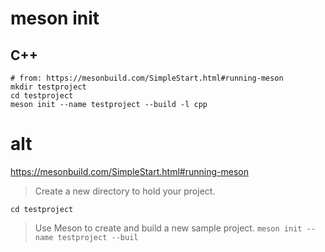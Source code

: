 # meson init

## C++
```
# from: https://mesonbuild.com/SimpleStart.html#running-meson
mkdir testproject
cd testproject
meson init --name testproject --build -l cpp
```

# alt
https://mesonbuild.com/SimpleStart.html#running-meson

>Create a new directory to hold your project.
```mkdir testproject
cd testproject
```
>Use Meson to create and build a new sample project.
`meson init --name testproject --buil`
